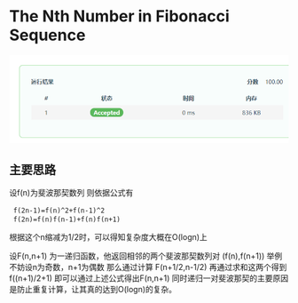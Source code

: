 # The Nth Number in Fibonacci Sequence

![Score](score.png)

## 主要思路
设f(n)为斐波那契数列 
则依据公式有
```text
 f(2n-1)=f(n)^2+f(n-1)^2
 f(2n)=f(n)f(n-1)+f(n)f(n+1)
```
根据这个n缩减为1/2时，可以得知复杂度大概在O(logn)上

设F(n,n+1) 为一递归函数，他返回相邻的两个斐波那契数列对 (f(n),f(n+1))
举例
不妨设n为奇数，n+1为偶数
那么通过计算 F(n+1/2,n-1/2) 再通过求和这两个得到f((n+1)/2+1)
即可以通过上述公式得出F(n,n+1)
同时递归一对斐波那契的主要原因是防止重复计算，让其真的达到O(logn)的复杂。

